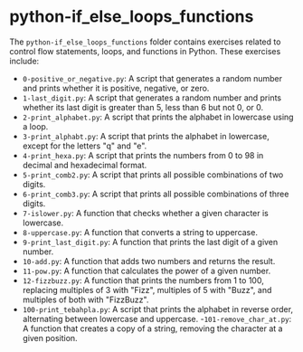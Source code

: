 # python-if_else_loops_functions

The `python-if_else_loops_functions` folder contains exercises related to control flow statements, loops, and functions in Python. These exercises include:

- `0-positive_or_negative.py`: A script that generates a random number and prints whether it is positive, negative, or zero.
- `1-last_digit.py`: A script that generates a random number and prints whether its last digit is greater than 5, less than 6 but not 0, or 0.
- `2-print_alphabet.py`: A script that prints the alphabet in lowercase using a loop.
- `3-print_alphabt.py`: A script that prints the alphabet in lowercase, except for the letters "q" and "e".
- `4-print_hexa.py`: A script that prints the numbers from 0 to 98 in decimal and hexadecimal format.
- `5-print_comb2.py`: A script that prints all possible combinations of two digits.
- `6-print_comb3.py`: A script that prints all possible combinations of three digits.
- `7-islower.py`: A function that checks whether a given character is lowercase.
- `8-uppercase.py`: A function that converts a string to uppercase.
- `9-print_last_digit.py`: A function that prints the last digit of a given number.
- `10-add.py`: A function that adds two numbers and returns the result.
- `11-pow.py`: A function that calculates the power of a given number.
- `12-fizzbuzz.py`: A function that prints the numbers from 1 to 100, replacing multiples of 3 with "Fizz", multiples of 5 with "Buzz", and multiples of both with "FizzBuzz".
- `100-print_tebahpla.py`: A script that prints the alphabet in reverse order, alternating between lowercase and uppercase. -`101-remove_char_at.py`: A function that creates a copy of a string, removing the character at a given position.
